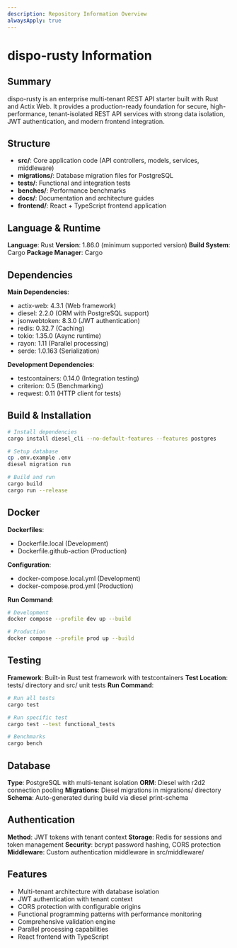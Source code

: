 ```yaml
---
description: Repository Information Overview
alwaysApply: true
---
```


# dispo-rusty Information

## Summary
dispo-rusty is an enterprise multi-tenant REST API starter built with Rust and Actix Web. It provides a production-ready foundation for secure, high-performance, tenant-isolated REST API services with strong data isolation, JWT authentication, and modern frontend integration.

## Structure
- **src/**: Core application code (API controllers, models, services, middleware)
- **migrations/**: Database migration files for PostgreSQL
- **tests/**: Functional and integration tests
- **benches/**: Performance benchmarks
- **docs/**: Documentation and architecture guides
- **frontend/**: React + TypeScript frontend application

## Language & Runtime
**Language**: Rust
**Version**: 1.86.0 (minimum supported version)
**Build System**: Cargo
**Package Manager**: Cargo

## Dependencies
**Main Dependencies**:
- actix-web: 4.3.1 (Web framework)
- diesel: 2.2.0 (ORM with PostgreSQL support)
- jsonwebtoken: 8.3.0 (JWT authentication)
- redis: 0.32.7 (Caching)
- tokio: 1.35.0 (Async runtime)
- rayon: 1.11 (Parallel processing)
- serde: 1.0.163 (Serialization)

**Development Dependencies**:
- testcontainers: 0.14.0 (Integration testing)
- criterion: 0.5 (Benchmarking)
- reqwest: 0.11 (HTTP client for tests)

## Build & Installation
```bash
# Install dependencies
cargo install diesel_cli --no-default-features --features postgres

# Setup database
cp .env.example .env
diesel migration run

# Build and run
cargo build
cargo run --release
```

## Docker
**Dockerfiles**: 
- Dockerfile.local (Development)
- Dockerfile.github-action (Production)

**Configuration**: 
- docker-compose.local.yml (Development)
- docker-compose.prod.yml (Production)

**Run Command**:
```bash
# Development
docker compose --profile dev up --build

# Production
docker compose --profile prod up --build
```

## Testing
**Framework**: Built-in Rust test framework with testcontainers
**Test Location**: tests/ directory and src/ unit tests
**Run Command**:
```bash
# Run all tests
cargo test

# Run specific test
cargo test --test functional_tests

# Benchmarks
cargo bench
```

## Database
**Type**: PostgreSQL with multi-tenant isolation
**ORM**: Diesel with r2d2 connection pooling
**Migrations**: Diesel migrations in migrations/ directory
**Schema**: Auto-generated during build via diesel print-schema

## Authentication
**Method**: JWT tokens with tenant context
**Storage**: Redis for sessions and token management
**Security**: bcrypt password hashing, CORS protection
**Middleware**: Custom authentication middleware in src/middleware/

## Features
- Multi-tenant architecture with database isolation
- JWT authentication with tenant context
- CORS protection with configurable origins
- Functional programming patterns with performance monitoring
- Comprehensive validation engine
- Parallel processing capabilities
- React frontend with TypeScript